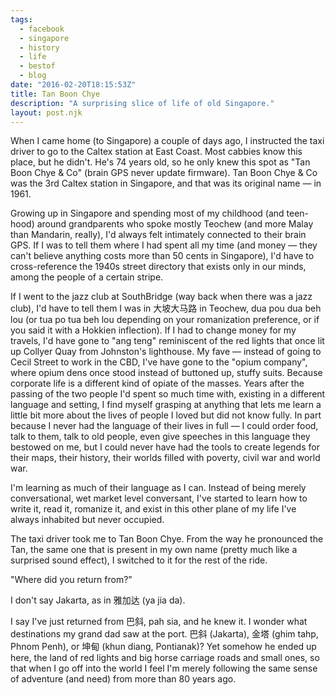 ```yaml
---
tags: 
  - facebook
  - singapore
  - history
  - life
  - bestof
  - blog
date: "2016-02-20T18:15:53Z"
title: Tan Boon Chye
description: "A surprising slice of life of old Singapore."
layout: post.njk
---
```


When I came home (to Singapore) a couple of days ago, I instructed the taxi driver to go to the Caltex station at East Coast. Most cabbies know this place, but he didn't. He's 74 years old, so he only knew this spot as "Tan Boon Chye & Co" (brain GPS never update firmware). Tan Boon Chye & Co was the 3rd Caltex station in Singapore, and that was its original name — in 1961.

Growing up in Singapore and spending most of my childhood (and teen-hood) around grandparents who spoke mostly Teochew (and more Malay than Mandarin, really), I'd always felt intimately connected to their brain GPS. If I was to tell them where I had spent all my time (and money — they can't believe anything costs more than 50 cents in Singapore), I'd have to cross-reference the 1940s street directory that exists only in our minds, among the people of a certain stripe.

If I went to the jazz club at SouthBridge (way back when there was a jazz club), I'd have to tell them I was in 大坡大马路 in Teochew, dua pou dua beh lou (or tua po tua beh lou depending on your romanization preference, or if you said it with a Hokkien inflection). If I had to change money for my travels, I'd have gone to "ang teng" reminiscent of the red lights that once lit up Collyer Quay from Johnston's lighthouse. My fave — instead of going to Cecil Street to work in the CBD, I've have gone to the "opium company", where opium dens once stood instead of buttoned up, stuffy suits. Because corporate life is a different kind of opiate of the masses.
Years after the passing of the two people I'd spent so much time with, existing in a different language and setting, I find myself grasping at anything that lets me learn a little bit more about the lives of people I loved but did not know fully. In part because I never had the language of their lives in full — I could order food, talk to them, talk to old people, even give speeches in this language they bestowed on me, but I could never have had the tools to create legends for their maps, their history, their worlds filled with poverty, civil war and world war.

I'm learning as much of their language as I can. Instead of being merely conversational, wet market level conversant, I've started to learn how to write it, read it, romanize it, and exist in this other plane of my life I've always inhabited but never occupied.

The taxi driver took me to Tan Boon Chye. From the way he pronounced the Tan, the same one that is present in my own name (pretty much like a surprised sound effect), I switched to it for the rest of the ride.

"Where did you return from?"

I don't say Jakarta, as in 雅加达 (ya jia da).

I say I've just returned from 巴斜, pah sia, and he knew it. I wonder what destinations my grand dad saw at the port. 巴斜 (Jakarta), 金塔 (ghim tahp, Phnom Penh), or 坤甸 (khun diang, Pontianak)? Yet somehow he ended up here, the land of red lights and big horse carriage roads and small ones, so that when I go off into the world I feel I'm merely following the same sense of adventure (and need) from more than 80 years ago.
